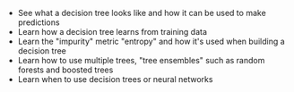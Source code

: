 * See what a decision tree looks like and how it can be used to make predictions
* Learn how a decision tree learns from training data
* Learn the "impurity" metric "entropy" and how it's used when building a decision tree
* Learn how to use multiple trees, "tree ensembles" such as random forests and boosted trees
* Learn when to use decision trees or neural networks
